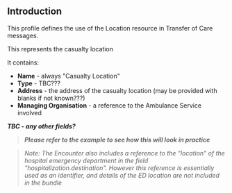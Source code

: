 ## Introduction
This profile defines the use of the Location resource in Transfer of Care messages.

This represents the casualty location

It contains:

 - **Name** - always "Casualty Location"
 - **Type** - TBC???
 - **Address** - the address of the casualty location (may be provided with blanks if not known???)
 - **Managing Organisation** - a reference to the Ambulance Service involved

 ***TBC - any other fields?***


>***Please refer to the example to see how this will look in practice***

>*Note: The Encounter also includes a reference to the "location" of the hospital emergency department in the field "hospitalization.destination". However this reference is essentially used as an identifier, and details of the ED location are not included in the bundle*